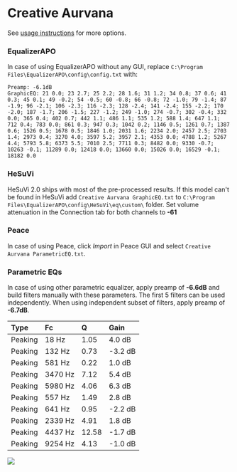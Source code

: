 # Creative Aurvana
See [usage instructions](https://github.com/jaakkopasanen/AutoEq#usage) for more options.

### EqualizerAPO
In case of using EqualizerAPO without any GUI, replace `C:\Program Files\EqualizerAPO\config\config.txt`
with:
```
Preamp: -6.1dB
GraphicEQ: 21 0.0; 23 2.7; 25 2.2; 28 1.6; 31 1.2; 34 0.8; 37 0.6; 41 0.3; 45 0.1; 49 -0.2; 54 -0.5; 60 -0.8; 66 -0.8; 72 -1.0; 79 -1.4; 87 -1.9; 96 -2.1; 106 -2.3; 116 -2.3; 128 -2.4; 141 -2.4; 155 -2.2; 170 -2.0; 187 -1.7; 206 -1.5; 227 -1.2; 249 -1.0; 274 -0.7; 302 -0.4; 332 0.0; 365 0.4; 402 0.7; 442 1.1; 486 1.1; 535 1.2; 588 1.4; 647 1.1; 712 0.4; 783 0.0; 861 0.3; 947 0.3; 1042 0.2; 1146 0.5; 1261 0.7; 1387 0.6; 1526 0.5; 1678 0.5; 1846 1.0; 2031 1.6; 2234 2.0; 2457 2.5; 2703 1.4; 2973 0.4; 3270 4.0; 3597 5.2; 3957 2.1; 4353 0.0; 4788 1.2; 5267 4.4; 5793 5.8; 6373 5.5; 7010 2.5; 7711 0.3; 8482 0.0; 9330 -0.7; 10263 -0.1; 11289 0.0; 12418 0.0; 13660 0.0; 15026 0.0; 16529 -0.1; 18182 0.0
```

### HeSuVi
HeSuVi 2.0 ships with most of the pre-processed results. If this model can't be found in HeSuVi add
`Creative Aurvana GraphicEQ.txt` to `C:\Program Files\EqualizerAPO\config\HeSuVi\eq\custom\` folder.
Set volume attenuation in the Connection tab for both channels to **-61**

### Peace
In case of using Peace, click *Import* in Peace GUI and select `Creative Aurvana ParametricEQ.txt`.

### Parametric EQs
In case of using other parametric equalizer, apply preamp of **-6.6dB** and build filters manually
with these parameters. The first 5 filters can be used independently.
When using independent subset of filters, apply preamp of **-6.7dB**.

| Type    | Fc      |     Q | Gain    |
|:--------|:--------|:------|:--------|
| Peaking | 18 Hz   |  1.05 | 4.0 dB  |
| Peaking | 132 Hz  |  0.73 | -3.2 dB |
| Peaking | 581 Hz  |  0.22 | 1.0 dB  |
| Peaking | 3470 Hz |  7.12 | 5.4 dB  |
| Peaking | 5980 Hz |  4.06 | 6.3 dB  |
| Peaking | 557 Hz  |  1.49 | 2.8 dB  |
| Peaking | 641 Hz  |  0.95 | -2.2 dB |
| Peaking | 2339 Hz |  4.91 | 1.8 dB  |
| Peaking | 4437 Hz | 12.58 | -1.7 dB |
| Peaking | 9254 Hz |  4.13 | -1.0 dB |

![](https://raw.githubusercontent.com/jaakkopasanen/AutoEq/master/results/innerfidelity/sbaf-serious/Creative%20Aurvana/Creative%20Aurvana.png)